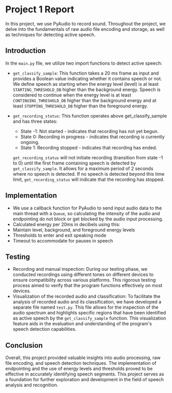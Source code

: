 # Project 1 Report

<!-- TODO: Brief overview -->

In this project, we use PyAudio to record sound. Throughout the project, we delve into the fundamentals of raw audio file encoding and storage, as well as techniques for detecting active speech.

## Introduction

<!-- TODO: what is endpointing and how it works -->

In the `main.py` file, we utilize two import functions to detect active speech:

- `get_classify_sample`: This function takes a 20 ms frame as input and provides a Boolean value indicating whether it contains speech or not. We define speech as starting when the energy level (level) is at least `STARTING_THRESHOLD_DB` higher than the background energy. Speech is considered to continue when the energy level is at least `CONTINUING_THRESHOLD_DB` higher than the background energy and at least `STOPPING_THRESHOLD_DB` higher than the foreground energy.
- `get_recording_status`: This function operates above get_classify_sample and has three states:

  - State -1: Not started - indicates that recording has not yet begun.
  - State 0: Recording in progress - indicates that recording is currently ongoing.
  - State 1: Recording stopped - indicates that recording has ended.

  `get_recording_status` will not initiate recording (transition from state -1 to 0) until the first frame containing speech is detected by `get_classify_sample`. It allows for a maximum period of 2 seconds where no speech is detected. If no speech is detected beyond this time limit, `get_recording_status` will indicate that the recording has stopped.

## Implementation

- We use a callback function for PyAudio to send input audio data to the main
  thread with a `Queue`, so calculating the intensity of the audio and
  endpointing do not block or get blocked by the audio input processing.
- Calculated energy per 20ms in decibels using this:
- Maintain level, background, and foreground energy levels
- Thresholds to enter and exit speaking mode
- Timeout to accommodate for pauses in speech

## Testing

- Recording and manual inspection:
  During our testing phase, we conducted recordings using different tones on different devices to ensure compatibility across various platforms. This rigorous testing process aimed to verify that the program functions effectively on most devices.
- Visualization of the recorded audio and classification:
  To facilitate the analysis of recorded audio and its classification, we have developed a separate file named `test.py`. This file allows for the inspection of the audio spectrum and highlights specific regions that have been identified as active speech by the `get_classify_sample` function. This visualization feature aids in the evaluation and understanding of the program's speech detection capabilities.

## Conclusion

<!-- TODO: summary and takeaways -->

Overall, this project provided valuable insights into audio processing, raw file encoding, and speech detection techniques. The implementation of endpointing and the use of energy levels and thresholds proved to be effective in accurately identifying speech segments. This project serves as a foundation for further exploration and development in the field of speech analysis and recognition.
